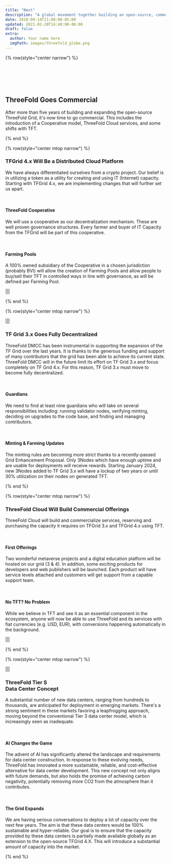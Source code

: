 ```yaml
---
title: "Next"
description: "A global movement together building an open-source, community-driven, decentralized Internet – from the ground up." # quotation marks to allow colons where used
date: 2018-09-14T21:00:00-05:00
updated: 2021-02-20T14:40:00-06:00
draft: false
extra:
  author: Your name here
  imgPath: images/threefold_globe.png
---
```


<!-- section 1 (header) -->

{% row(style="center narrow") %}

<br>
<br>
<br>
<br>

## ThreeFold Goes **Commercial**

After more than five years of building and expanding the open-source ThreeFold Grid, it's now time to go commercial. This includes the introduction of a Cooperative model, ThreeFold Cloud services, and some shifts with TFT.

{% end %}

{% row(style="center mtop narrow") %}

### TFGrid 4.x Will Be a Distributed Cloud Platform

We have always differentiated ourselves from a crypto project. Our belief is in utilizing a token as a utility for creating and using IT (Internet) capacity. Starting with TFGrid 4.x, we are implementing changes that will further set us apart.

<br>

#### ThreeFold Cooperative

We will use a cooperative as our decentralization mechanism. These are well proven governance structures. Every farmer and buyer of IT Capacity from the TFGrid will be part of this cooperative.

<br>

#### Farming Pools

A 100% owned subsidiary of the Cooperative in a chosen jurisdiction (probably BVI) will allow the creation of Farming Pools and allow people to buy/sell their TFT in controlled ways in line with governance, as will be defined per Farming Pool.

|||

{% end %}

{% row(style="center mtop narrow") %}

|||

### TF Grid 3.x Goes Fully Decentralized

ThreeFold DMCC has been instrumental in supporting the expansion of the TF Grid over the last years. It is thanks to the generous funding and support of many contributors that the grid has been able to achieve its current state. ThreeFold DMCC will in the future limit its effort on TF Grid 3.x and focus completely on TF Grid 4.x. For this reason, TF Grid 3.x must move to become fully decentralized.

<br>

#### Guardians

We need to find at least nine guardians who will take on several responsibilities including: running validator nodes, verifying minting, deciding on upgrades to the code base, and finding and managing contributors.

<br>

#### Minting & Farming Updates

The minting rules are becoming more strict thanks to a recently-passed Grid Enhancement Proposal. Only 3Nodes which have enough uptime and are usable for deployments will receive rewards. Starting January 2024, new 3Nodes added to TF Grid 3.x will have a lockup of two years or until 30% utilization on their nodes on generated TFT.

{% end %}

{% row(style="center mtop narrow") %}

### ThreeFold Cloud Will Build Commercial Offerings

ThreeFold Cloud will build and commercialize services, reserving and purchasing the capacity it requires  on TFGrid 3.x and TFGrid 4.x using TFT.

<br>

#### First Offerings

Two wonderful metaverse projects and a digital education platform will be hosted on our grid (3 & 4). In addition, some exciting products for developers and web publishers will be launched. Each product will have service levels attached and customers will get support from a capable support team.

<br>

#### No TFT? No Problem

While we believe in TFT and see it as an essential component in the ecosystem, anyone will now be able to use ThreeFold and its services with fiat currencies (e.g. USD, EUR), with conversions happening automatically in the background.

|||

{% end %}

{% row(style="center mtop narrow") %}

|||

### ThreeFold Tier S<br>Data Center Concept

A substantial number of new data centers, ranging from hundreds to thousands, are anticipated for deployment in emerging markets. There's a strong sentiment in these markets favoring a leapfrogging approach, moving beyond the conventional Tier 3 data center model, which is increasingly seen as inadequate.

<br>

#### AI Changes the Game

The advent of AI has significantly altered the landscape and requirements for data center construction. In response to these evolving needs, ThreeFold has innovated a more sustainable, reliable, and cost-effective alternative for data center development. This new concept not only aligns with future demands, but also holds the promise of achieving carbon negativity, potentially removing more CO2 from the atmosphere than it contributes.

<br>

#### The Grid Expands

We are having serious conversations to deploy a lot of capacity over the next few years. The aim is that these data centers would be 100% sustainable and hyper-reliable. Our goal is to ensure that the capacity provided by these data centers is partially made available globally as an extension to the open-source TFGrid 4.X. This will introduce a substantial amount of capacity into the market. 

{% end %}